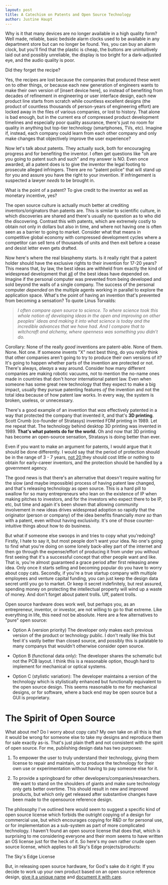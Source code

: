 ```yaml
---
layout: post
title: A Catechism on Patents and Open Source Technology
author: Justine Haupt
---
```


Why is it that many devices are no longer available in a high quality form? Well made, reliable, basic bedside alarm clocks used to be available in any department store but can no longer be found. Yes, you can buy an alarm clock, but you'll find that the plastic is cheap, the buttons are unintuitively laid out and possibly unreliable, the display is too bright for a dark-adjusted eye, and the audio quality is poor.
 
Did they forget the recipe?
 
Yes, the recipes are lost because the companies that produced these went on to other things, or because each new generation of engineers wants to make their own version of [insert device here], so instead of benefiting from decades of refinement in engineering or user interface design, each new product line starts from scratch while countless excellent designs (the product of countless thousands of person-years of engineering effort) are locked away in the files of various companies, or lost to history. That alone is bad enough, but in the current era of compressed product development timelines and especially poor quality assurance, there's just no room for quality in anything but top-tier technology (smartphones, TVs, etc). Imagine if, instead, each company could learn from each other company and only make changes that objectively improve the user experience?
 
Now let's talk about patents. They actually suck, both for encouraging progress and for benefiting the inventor. I often get questions like "oh are you going to patent such and such" and my answer is NO. Even once awarded, all a patent does is to give the inventor the legal footing to prosecute alleged infringers. There are no "patent police" that will stand up for you and assure you have the right to your invention. If infringement is suspected a lawyer *needs* to be brought in.
 
What is the point of a patent? To give credit to the inventor as well as monetary incentive, yes?
 
The open source culture is actually much better at crediting inventors/originators than patents are. This is similar to scientific culture, in which discoveries are shared and there's usually no question as to who did the discovering. Contrast this with patents, which are extremely costly to obtain not only in dollars but also in time, and where not having one is often seen as a barrier to going to market. Consider what that means in competitive global economy with compressed development cycles where a competitor can sell tens of thousands of units and then exit before a cease and desist letter even gets drafted.
 
Now here's where the real blasphemy starts. Is it really right that a patent holder should have the exclusive rights to their invention for 17-20 years? This means that, by law, the best ideas are withheld from exactly the kind of widespread development that <u>all</u> of the best ideas have depended on. Imagine if the personal computer was prevented from being developed and sold beyond the walls of a single company. The success of the personal computer *depended* on the multiple agents working in parallel to explore the application space. What's the point of having an invention that's prevented from becoming a sensation? To quote Linus Torvalds:
 
> *I often compare open source to science. To where science took this whole notion of developing ideas in the open and improving on other peoples’ ideas and making it into what science is today and the incredible advances that we have had. And I compare that to witchcraft and alchemy, where openness was something you didn’t do.*
 
Corollary: None of the really *good* inventions are patent-able. None of them. None. Not one. If someone invents "X" next best thing, do you *really* think that other companies aren't going to try to produce their own versions of it? It's going to happen whether parts of the invention are protected or not. There's always, *always* a way around. Consider how many different companies are making robotic vacuums, not to mention the no-name ones made in countries that don't honor international patent law. Even when someone has some great new technology that they expect to make a big impact, usually they pursue patenting features *of* the invention and not the total idea because of how patent law works. In every way, the system is broken, useless, or unnecessary.
 
There's a good example of an invention that *was* effectively patented in a way that protected the company that invented it, and that's **3D printing**. Scott Crumb (co-founder of Stratasys) invented FDM printing in 1989. Let me repeat that. The technology behind desktop 3D printing was invented in 1989. **That's what patents do for the world.** Oh and now that 3D printing has become an open-source sensation, Stratasys is doing better than ever.
 
Even if you want to make an argument for patents, I would argue that it should be done differently. I would say that the period of protection should be in the range of 3 - 7 years, <u>not 20</u>,they should cost little or nothing to obtain for early-career inventors, and the protection should be handled by a government agency.
 
The good news is that there's an alternative that doesn't require waiting for the slow (and maybe impossible) process of having patent law changed, and that's releasing technology as open source. This is a hard pill to swallow for so many entrepreneurs who lean on the existence of IP when making pitches to investors, and for the investors who expect there to be IP, etc, but time and again it's been shown that allowing community involvement in new ideas drives widespread adoption so rapidly that the originator (person or company) of the idea benefits financially *more so* than with a patent, even without having exclusivity. It's one of those counter-intuitive things about how to do business.
 
But what if someone else swoops in and tries to copy what you'redoing? Firstly, I hate to say it, but most people don't want your idea. No one's going to find what you're doing on some lonely back-alley part of the internet and then go through the expense/effort of producing it from under you without first seeing that it's a successful concept that other people want and like. That is, you're almost guaranteed a grace period after first releasing anew idea. Only once it starts selling and becoming popular do you have to worry about copy cats. Secondly, if you're a true startup company with multiple employees and venture capital funding, you can just keep the design data secret until you go to market. Or keep it secret indefinitely, but rest assured, spending money on protecting the intellectual property will wind up a waste of money. And don't forget about patent trolls. Uff, patent trolls.
 
Open source hardware does work well, but perhaps you, as an entrepreneur, inventor, or investor, are not willing to go to that extreme. Like everything in life, this need not be absolute. Here are a few alternatives to "pure" open source:
 
* Option A (version priority) The developer only makes each previous version of the product or technology public. I don't really like this but feel it's vastly better than closed source, and possibly this is palatable to many companys that wouldn't otherwise consider open source.

* Option B (functional data only): The developer shares the schematic but not the PCB layout. I think this is a reasonable option, though hard to implement for mechanical or optical systems.

* Option C (stylistic variation): The developer maintains a version of the technology which is stylistically enhanced but functionally equivalent to the open source design. This seems reasonable to me for mechanical designs, or for software, where a back end may be open source but a GUI is proprietary.
 
# The Spirit of Open Source
 
What about me? Do I worry about copy cats? My own take on all this is that it would be wrong for someone else to take my designs and reproduce them for sale exactly as-is. That's just plain theft and not consistent with the spirit of open source. For me, publishing design data has two purposes:

1. To empower the user to truly understand their technology, giving them license to repair and maintain, or to produce the technology for their own use or experimentation without having to pay someone else for it.

2. To provide a springboard for other developers/companies/researchers. We want to stand on the shoulders of giants and make sure technology only gets better overtime. This should result in new and improved products, but which only get released after substantive changes have been made to the opensource reference design.
 
The philosophy I've outlined here would seem to suggest a specific kind of open source license which forbids the outright copying of a design for commercial use, but which encourages copying for R&D or for personal use, or for implementation as a sub-system as part of more complicated technology. I haven't found an open source license that does that, which is surprising to me considering everyone and their mom seems to have written an OS license just for the heck of it. So here's my own rather crude open source license, which applies to all Sky's Edge projects/products:
 
The Sky's Edge License

But, in releasing open source hardware, for God's sake do it right: If you decide to work up your own product based on an open source reference design, <u>give it a unique name</u> and <u>document it with care</u>.
